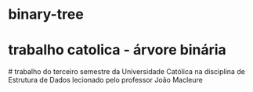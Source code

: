 # binary-tree
<h1> trabalho catolica - árvore binária </h1>
# trabalho do terceiro semestre da Universidade Católica na disciplina de Estrutura de Dados lecionado pelo professor João Macleure
